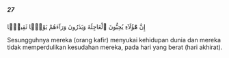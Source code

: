 ##### 27

<span class="ayah">إِنَّ هَٰٓؤُلَآءِ يُحِبُّونَ ٱلْعَاجِلَةَ وَيَذَرُونَ وَرَآءَهُمْ يَوْمًۭا ثَقِيلًۭا</span>

<span class="ayah_translation">Sesungguhnya mereka (orang kafir) menyukai kehidupan dunia dan mereka tidak memperdulikan kesudahan mereka, pada hari yang berat (hari akhirat).</span>
